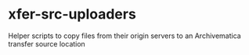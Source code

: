 # xfer-src-uploaders
Helper scripts to copy files from their origin servers to an Archivematica transfer source location
